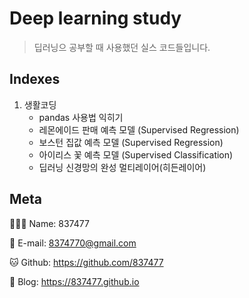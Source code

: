 # Deep learning study
> 딥러닝으 공부할 때 사용했던 실스 코드들입니다.

## Indexes

1. 생활코딩
	- pandas 사용법 익히기
	- 레몬에이드 판매 예측 모델 (Supervised Regression)
	- 보스턴 집값 예측 모델 (Supervised Regression)
	- 아이리스 꽃 예측 모델 (Supervised Classification)
	- 딥러닝 신경망의 완성 멀티레이어(히든레이어)

## Meta

🙋🏻‍♂️ Name: 837477

📧 E-mail: 8374770@gmail.com

🐱 Github: https://github.com/837477

📔 Blog: https://837477.github.io
